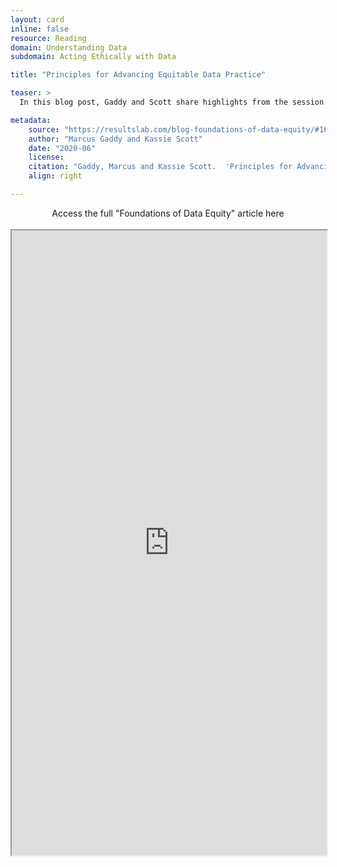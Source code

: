 ```yaml
---
layout: card
inline: false
resource: Reading
domain: Understanding Data
subdomain: Acting Ethically with Data

title: "Principles for Advancing Equitable Data Practice"

teaser: >
  In this blog post, Gaddy and Scott share highlights from the session around what data equity means, why ‘data is objective’ is a myth, and how you can begin to build a more equitable data practice.

metadata:
    source: "https://resultslab.com/blog-foundations-of-data-equity/#1674152295196-987e18dd-deaa"
    author: "Marcus Gaddy and Kassie Scott"
    date: "2020-06"
    license: 
    citation: "Gaddy, Marcus and Kassie Scott.  'Principles for Advancing Equitable Data Practice.' Urban.org, June 2020, https://resultslab.com/blog-foundations-of-data-equity/#1674152295196-987e18dd-deaa. Accessed 4 June 2023. (Copyright © June 2020. Urban Institute. Permission is granted for reproduction of this file, with attribution to the Urban Institute.)"
    align: right

---
```


<link rel="stylesheet" href="https://cdn.jsdelivr.net/npm/@shoelace-style/shoelace@2.5.2/cdn/themes/light.css" />
<script type="module" src="https://cdn.jsdelivr.net/npm/@shoelace-style/shoelace@2.5.2/cdn/shoelace.js" ></script>

<div>
  <center>
  <sl-button-group label="Alignment">
  <sl-button href="https://resultslab.com/blog-foundations-of-data-equity/#1674152295196-987e18dd-deaa">Access the full "Foundations of Data Equity" article here</sl-button>
  </sl-button-group>
</center>
</div>

<br>

<iframe width="100%" height="1000" src="https://resultslab.com/blog-foundations-of-data-equity/#1674152295196-987e18dd-deaa" allowfullscreen>iFrame HERE</iframe>

